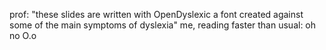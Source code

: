 prof: "these slides are written with OpenDyslexic a font created against some of the main symptoms of dyslexia"
me, reading faster than usual: oh no O.o
